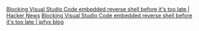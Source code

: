 
[Blocking Visual Studio Code embedded reverse shell before it's too late | Hacker News](https://news.ycombinator.com/item?id=37623562)
[Blocking Visual Studio Code embedded reverse shell before it's too late | ipfyx blog](https://ipfyx.fr/post/visual-studio-code-tunnel/)
